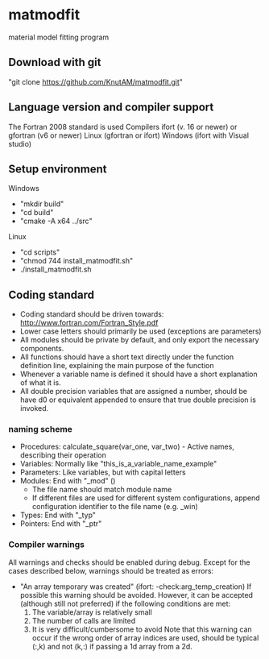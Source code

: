 # matmodfit 
material model fitting program

## Download with git
"git clone https://github.com/KnutAM/matmodfit.git"

## Language version and compiler support
The Fortran 2008 standard is used
Compilers ifort (v. 16 or newer) or gfortran (v6 or newer)
Linux (gfortran or ifort)
Windows (ifort with Visual studio)

## Setup environment
Windows
* "mkdir build"
* "cd build"
* "cmake -A x64 ../src"

Linux
* "cd scripts"
* "chmod 744 install_matmodfit.sh"
* ./install_matmodfit.sh

## Coding standard
- Coding standard should be driven towards: http://www.fortran.com/Fortran_Style.pdf
- Lower case letters should primarily be used (exceptions are parameters)
- All modules should be private by default, and only export the necessary components. 
- All functions should have a short text directly under the function definition line, explaining the main purpose of the function
- Whenever a variable name is defined it should have a short explanation of what it is. 
- All double precision variables that are assigned a number, should be have d0 or equivalent appended to ensure that true double precision is invoked. 

### naming scheme
- Procedures: calculate_square(var_one, var_two) - Active names, describing their operation
- Variables: Normally like "this_is_a_variable_name_example"
- Parameters: Like variables, but with capital letters
- Modules: End with "_mod" ()
    - The file name should match module name 
    - If different files are used for different system configurations, append configuration identifier to the file name (e.g. _win)
- Types: End with "_typ"
- Pointers: End with "_ptr"

### Compiler warnings
All warnings and checks should be enabled during debug. 
Except for the cases described below, warnings should be treated as errors:
- "An array temporary was created" (ifort: -check:arg_temp_creation)
    If possible this warning should be avoided. However, it can be accepted (although still not preferred) if the following conditions are met:
    1) The variable/array is relatively small
    2) The number of calls are limited
    3) It is very difficult/cumbersome to avoid
    Note that this warning can occur if the wrong order of array indices are used, should be typical (:,k) and not (k,:) if passing a 1d array from a 2d. 
